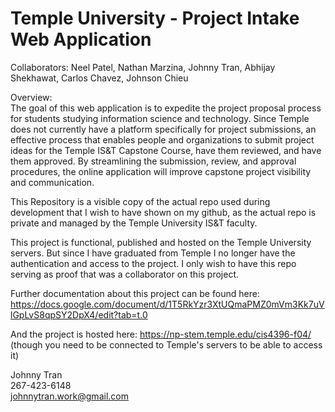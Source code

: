 # Temple University - Project Intake Web Application

Collaborators: Neel Patel, Nathan Marzina, Johnny Tran, Abhijay Shekhawat, Carlos Chavez, Johnson Chieu

Overview:  
The goal of this web application is to expedite the 
project proposal process for students studying information science and technology. 
Since Temple does not currently have a platform specifically for project 
submissions, an effective process that enables people and organizations to submit project ideas for the Temple IS&T Capstone Course, 
have them reviewed, and have them approved. By streamlining the 
submission, review, and approval procedures, the online application will  improve 
capstone project visibility and communication.  

This Repository is a visible copy of the actual repo used during development
that I wish to have shown on my github, as the actual repo is private and managed
by the Temple University IS&T faculty.

This project is functional, published and hosted on the Temple University servers.
But since I have graduated from Temple I no longer have the authentication and access
to the project. I only wish to have this repo serving as proof that was a collaborator
on this project.

Further documentation about this project can be found here: https://docs.google.com/document/d/1T5RkYzr3XtUQmaPMZ0mVm3Kk7uVlGpLvS8qpSY2DpX4/edit?tab=t.0
<br/>

And the project is hosted here: https://np-stem.temple.edu/cis4396-f04/ (though you need to be connected to Temple's servers to be able to access it)
<br/>

Johnny Tran <br/>
267-423-6148 <br/>
johnnytran.work@gmail.com <br/>
